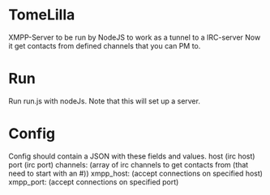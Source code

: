 # TomeLilla
XMPP-Server to be run by NodeJS to work as a tunnel to a IRC-server
Now it get contacts from defined channels that you can PM to.

# Run
Run run.js with nodeJs. Note that this will set up a server.

# Config
Config should contain a JSON with these fields and values.
host (irc host)
port (irc port)
channels: (array of irc channels to get contacts from (that need to start with an #))
xmpp_host: (accept connections on specified host)
xmpp_port: (accept connections on specified port)

